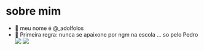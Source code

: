 # sobre mim
- 👋 meu nome é @_adolfolos
- 👀 Primeira regra: nunca se apaixone por ngm na escola
...
so pelo Pedro
![](https://img.shields.io/badge/JavaScript-323330?style=for-the-badge&logo=javascript&logoColor=F7DF1E)
![](https://img.shields.io/badge/Scratch-4D97FF?style=for-the-badge&logo=Scratch&logoColor=white)
